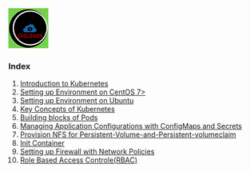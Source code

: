 <img src="/images/c4logo.png">

### Index
  1. [Introduction to Kubernetes](https://github.com/submah/kubernetes/blob/master/readme/introduction-to-kubernetes.md)
  2. [Setting up Environment on CentOS 7>](https://github.com/submah/kubernetes/blob/master/readme/setting-up-environment-centos-7.md)
  3. [Setting up Environment on Ubuntu](https://github.com/submah/kubernetes/blob/master/readme/setting-up-environment.md)  
  4. [Key Concepts of Kubernetes](https://github.com/submah/kubernetes/blob/master/readme/key-concepts-of-kubernetes.md)
  5. [Building blocks of Pods](https://github.com/submah/kubernetes/blob/master/readme/building-blocks-of-pod.md)
  6. [Managing Application Configurations with ConfigMaps and Secrets](https://github.com/submah/kubernetes/blob/master/readme/managing-application-configurations-with-configmaps-and-secrets.md)
  7. [Provision NFS for Persistent-Volume-and-Persistent-volumeclaim](https://github.com/submah/kubernetes/blob/master/readme/setup-NFS-for-Persistent-Volume-and-Persistent-volumeclaim.md)
  8. [Init Container](https://github.com/submah/kubernetes/blob/master/readme/init-container.md)
  9. [Setting up Firewall with Network Policies](https://github.com/submah/kubernetes/blob/master/readme/setting-up-firewall-with-network-policies.md)
  10. [Role Based Access Controle(RBAC)](https://github.com/submah/kubernetes/blob/master/readme/role-based-access-control(RBAC).md)
  
